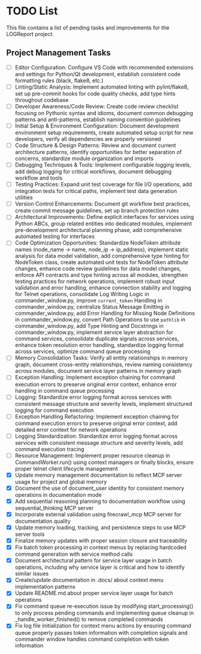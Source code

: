 # TODO List

This file contains a list of pending tasks and improvements for the LOGReport project.

## Project Management Tasks
- [ ] Editor Configuration: Configure VS Code with recommended extensions and settings for Python/Qt development, establish consistent code formatting rules (black, flake8, etc.)
- [ ] Linting/Static Analysis: Implement automated linting with pylint/flake8, set up pre-commit hooks for code quality checks, add type hints throughout codebase
- [ ] Developer Awareness/Code Review: Create code review checklist focusing on Pythonic syntax and idioms, document common debugging patterns and anti-patterns, establish naming convention guidelines
- [ ] Initial Setup & Environment Configuration: Document development environment setup requirements, create automated setup script for new developers, verify all dependencies are properly versioned
- [ ] Code Structure & Design Patterns: Review and document current architecture patterns, identify opportunities for better separation of concerns, standardize module organization and imports
- [ ] Debugging Techniques & Tools: Implement configurable logging levels, add debug logging for critical workflows, document debugging workflow and tools
- [ ] Testing Practices: Expand unit test coverage for file I/O operations, add integration tests for critical paths, implement test data generation utilities
- [ ] Version Control Enhancements: Document git workflow best practices, create commit message guidelines, set up branch protection rules
- [ ] Architectural Improvements: Define explicit interfaces for services using Python ABCs, group related entities into dedicated modules, implement pre-development architectural planning phase, add comprehensive automated testing for interfaces
- [ ] Code Optimization Opportunities: Standardize NodeToken attribute names (node_name → name, node_ip → ip_address), implement static analysis for data model validation, add comprehensive type hinting for NodeToken class, create automated unit tests for NodeToken attribute changes, enhance code review guidelines for data model changes, enforce API contracts and type hinting across all modules, strengthen testing practices for network operations, implement robust input validation and error handling, enhance connection stability and logging for Telnet operations, consolidate Log Writing Logic in commander_window.py, improve `current_token` Handling in commander_window.py, centralize Status Message Emitting in commander_window.py, add Error Handling for Missing Node Definitions in commander_window.py, convert Path Operations to use `pathlib` in commander_window.py, add Type Hinting and Docstrings in commander_window.py, implement service layer abstraction for command services, consolidate duplicate signals across services, enhance token resolution error handling, standardize logging format across services, optimize command queue processing
- [ ] Memory Consolidation Tasks: Verify all entity relationships in memory graph, document cross-entity relationships, review naming consistency across modules, document service layer patterns in memory graph
- [ ] Exception Handling: Implement exception chaining for command execution errors to preserve original error context, enhance error handling in command queue processing
- [ ] Logging: Standardize error logging format across services with consistent message structure and severity levels, implement structured logging for command execution
- [ ] Exception Handling Refactoring: Implement exception chaining for command execution errors to preserve original error context, add detailed error context for network operations
- [ ] Logging Standardization: Standardize error logging format across services with consistent message structure and severity levels, add command execution tracing
- [ ] Resource Management: Implement proper resource cleanup in CommandWorker.run() using context managers or finally blocks, ensure proper telnet client lifecycle management
- [x] Update memory management documentation to reflect MCP server usage for project and global memory
- [x] Document the use of document_user identity for consistent memory operations in documentation mode
- [x] Add sequential reasoning planning to documentation workflow using sequential_thinking MCP server
- [x] Incorporate external validation using firecrawl_mcp MCP server for documentation quality
- [x] Update memory loading, tracking, and persistence steps to use MCP server tools
- [x] Finalize memory updates with proper session closure and traceability
- [x] Fix batch token processing in context menus by replacing hardcoded command generation with service method calls
- [x] Document architectural pattern for service layer usage in batch operations, including why service layer is critical and how to identify similar issues
- [x] Create/update documentation in .docs/ about context menu implementation patterns
- [x] Update README.md about proper service layer usage for batch operations
- [x] Fix command queue re-execution issue by modifying start_processing() to only process pending commands and implementing queue cleanup in _handle_worker_finished() to remove completed commands
- [x] Fix log file initialization for context menu actions by ensuring command queue properly passes token information with completion signals and commander window handles command completion with token information
